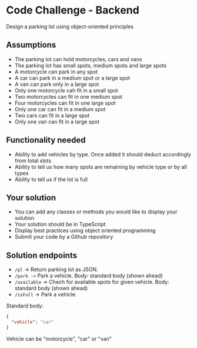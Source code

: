 ﻿# Code Challenge - Backend

Design a parking lot using object-oriented principles

## Assumptions  

- The parking lot can hold motorcycles, cars and vans
- The parking lot has small spots, medium spots and large spots
- A motorcycle can park in any spot
- A car can park in a medium spot or a large spot
- A van can park only in a large spot
- Only one motorcycle cah fit in a small spot
- Two motorcycles can fit in one medium spot
- Four motorcycles can fit in one large spot
- Only one car can fit in a medium spot
- Two cars can fit in a large spot
- Only one van can fit in a large spot

## Functionality needed

- Ability to add vehicles by type. Once added it should deduct accordingly from total slots
- Ability to tell us how many spots are remaining by vehicle type or by all types
- Ability to tell us if the lot is full

## Your solution

- You can add any classes or methods you would like to display your solution
- Your solution should be in TypeScript 
- Display best practices using object oriented programming
- Submit your code by a Github repository

## Solution endpoints

- `/pl` ->  Return parking lot as JSON.
- `/park ->` Park a vehicle. Body: standard body (shown ahead)
- `/available` -> Chech for available spots for given vehicle. Body: standard body (shown ahead)
- `/isFull` -> Park a vehicle.

Standard body:

```json
{
  "vehicle": "car"
}
```

Vehicle can be "motorcycle", "car" or "van"
